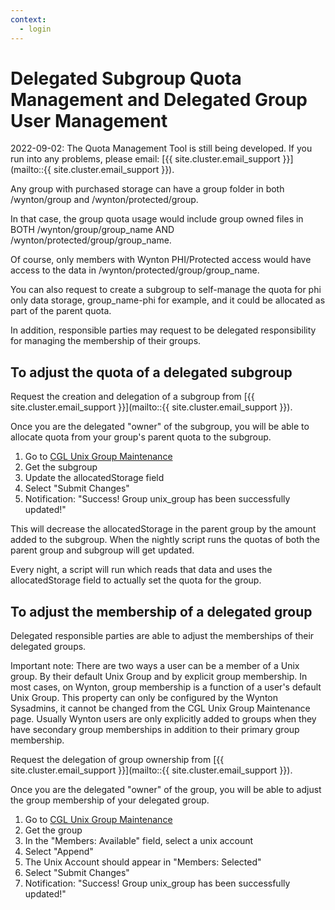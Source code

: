 ```yaml
---
context:
  - login
---
```


# Delegated Subgroup Quota Management and Delegated Group User Management


<div class="alert alert-warning" role="alert" markdown="1">
2022-09-02: The Quota Management Tool is still being developed. If you run into any problems, please email: [{{ site.cluster.email_support }}](mailto::{{ site.cluster.email_support }}).
</div>

Any group with purchased storage can have a group folder in both /wynton/group and /wynton/protected/group.

In that case, the group quota usage would include group owned files in BOTH /wynton/group/group_name AND /wynton/protected/group/group_name.

Of course, only members with Wynton PHI/Protected access would have access to the data in /wynton/protected/group/group_name.

You can also request to create a subgroup to self-manage the quota for phi only data storage, group_name-phi for example, and it could be allocated as part of the parent quota.

In addition, responsible parties may request to be delegated responsibility for managing the membership of their groups.

## To adjust the quota of a delegated subgroup

Request the creation and delegation of a subgroup from [{{ site.cluster.email_support }}](mailto::{{ site.cluster.email_support }}).

Once you are the delegated "owner" of the subgroup, you will be able to allocate quota from your group's parent quota to the subgroup.

 1. Go to [CGL Unix Group Maintenance](https://www.cgl.ucsf.edu/admin/unixGroupMaint.py)
 2. Get the subgroup
 3. Update the allocatedStorage field
 4. Select "Submit Changes"
 5. Notification: "Success! Group unix_group has been successfully updated!"

This will decrease the allocatedStorage in the parent group by the amount added to the subgroup.  When the nightly script runs the quotas of both the parent group and subgroup will get updated.

Every night, a script will run which reads that data and uses the allocatedStorage field to actually set the quota for the group.



## To adjust the membership of a delegated group

Delegated responsible parties are able to adjust the memberships of their delegated groups.

<div class="alert alert-warning" role="alert" markdown="1">
Important note: There are two ways a user can be a member of a Unix group. By their default Unix Group and by explicit group membership. In most cases, on Wynton, group membership is a function of a user's default Unix Group. This property can only be configured by the Wynton Sysadmins, it cannot be changed from the CGL Unix Group Maintenance page. Usually Wynton users are only explicitly added to groups when they have secondary group memberships in addition to their primary group membership.
</div>

Request the delegation of group ownership from [{{ site.cluster.email_support }}](mailto::{{ site.cluster.email_support }}).

Once you are the delegated "owner" of the group, you will be able to adjust the group membership of your delegated group.

 1. Go to [CGL Unix Group Maintenance](https://www.cgl.ucsf.edu/admin/unixGroupMaint.py)
 2. Get the group
 3. In the "Members: Available" field, select a unix account
 4. Select "Append"
 5. The Unix Account should appear in "Members: Selected"
 6. Select "Submit Changes"
 7. Notification: "Success! Group unix_group has been successfully updated!"
